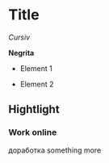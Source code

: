 # Title #

*Cursiv*

**Negrita**

* Element 1

* Element 2
## Hightlight ##

### Work online ###
доработка
something more